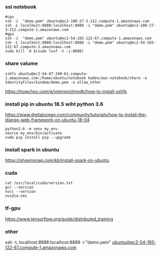 ### ssl notebook
```
#cpu
ssh -i  "demo.pem" ubuntu@ec2-100-27-3-212.compute-1.amazonaws.com
ssh -L localhost:8888:localhost:8888 -i "demo.pem" ubuntu@ec2-100-27-3-212.compute-1.amazonaws.com
#gpu
ssh -i  "demo.pem" ubuntu@ec2-54-165-122-67.compute-1.amazonaws.com
ssh -L localhost:8888:localhost:8888 -i "demo.pem" ubuntu@ec2-54-165-122-67.compute-1.amazonaws.com
sudo kill -9 $(sudo lsof -t -i:8888)
```
### share valume
```
sshfs ubuntu@ec2-54-87-240-61.compute-1.amazonaws.com:/home/ubuntu/notebook kaden/aws-notebook/share -o IdentityFile=/kindom/demo.pem -o allow_other
```

https://howchoo.com/g/ymmxmzlmndb/how-to-install-sshfs


### install pip in ubuntu 18.5 wiht python 3.6

https://www.digitalocean.com/community/tutorials/how-to-install-the-django-web-framework-on-ubuntu-18-04
```
python3.6 -m venv my_env
source my_env/bin/activate
sudo pip install pip --upgrade

```

### install spark in ubuntu

https://phoenixnap.com/kb/install-spark-on-ubuntu



### cuda
```
cat /usr/local/cuda/version.txt
gcc --version
nvcc --version
nvidia-smi
```

### tf-gpu
https://www.tensorflow.org/guide/distributed_training


### other
ssh -L localhost:8888:localhost:8888 -i "demo.pem" ubuntu@ec2-54-165-122-67.compute-1.amazonaws.com

